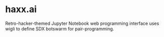 # haxx.ai
Retro-hacker-themed Jupyter Notebook web programming interface uses wigli to define SDX botswarm for pair-programming.
